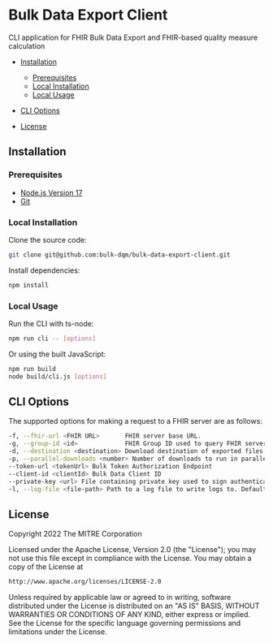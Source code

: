 # Bulk Data Export Client

CLI application for FHIR Bulk Data Export and FHIR-based quality measure calculation

- [Installation](#installation)

  - [Prerequisites](#prerequisites)
  - [Local Installation](#local-installation)
  - [Local Usage](#local-usage)
- [CLI Options](#cli-options)
- [License](#license)

## Installation

### Prerequisites
- [Node.js Version 17](https://nodejs.org/en/)
- [Git](https://git-scm.com/)

### Local Installation

Clone the source code:

```bash
git clone git@github.com:bulk-dqm/bulk-data-export-client.git
```

Install dependencies:

```bash
npm install
```
### Local Usage
Run the CLI with ts-node:

```bash
npm run cli -- [options]
```

Or using the built JavaScript:

```bash
npm run build
node build/cli.js [options]
```

## CLI Options
The supported options for making a request to a FHIR server are as follows:

```bash
-f, --fhir-url <FHIR URL>       FHIR server base URL.
-g, --group-id <id>             FHIR Group ID used to query FHIR server for resources.
-d, --destination <destination> Download destination of exported files.
-p, --parallel-downloads <number> Number of downloads to run in parallel.
--token-url <tokenUrl> Bulk Token Authorization Endpoint
--client-id <clientId> Bulk Data Client ID
--private-key <url> File containing private key used to sign authentication tokens
-l, --log-file <file-path> Path to a log file to write logs to. Defaults to log.ndjson.
```
## License

Copyright 2022 The MITRE Corporation

Licensed under the Apache License, Version 2.0 (the "License"); you may not use this file except in compliance with the License. You may obtain a copy of the License at

```bash
http://www.apache.org/licenses/LICENSE-2.0
```

Unless required by applicable law or agreed to in writing, software distributed under the License is distributed on an "AS IS" BASIS, WITHOUT WARRANTIES OR CONDITIONS OF ANY KIND, either express or implied. See the License for the specific language governing permissions and limitations under the License.
